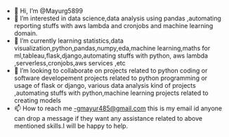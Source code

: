 - 👋 Hi, I’m @Mayurg5899
- 👀 I’m interested in data science,data analysis using pandas ,automating reporting stuffs with aws lambda and cronjobs and machine learning domain.
- 🌱 I’m currently learning statistics,data visualization,python,pandas,numpy,eda,machine learning,maths for ml,tableau,flask,django,automating stuffs with python,
     aws lambda ,serverless,cronjobs,aws services ,etc
- 💞️ I’m looking to collaborate on projects related to python coding or software developement projects related to python programming or usage of flask or django,
     various data analysis kind of projects ,automating stuffs with python,machine learning projects related to creating models
- 📫 How to reach me -gmayur485@gmail.com this is my email id anyone can drop a message if they want any assistance related to above mentioned skills.I will be 
     happy to help.

<!---
Mayurg5899/Mayurg5899 is a ✨ special ✨ repository because its `README.md` (this file) appears on your GitHub profile.
You can click the Preview link to take a look at your changes.
--->
